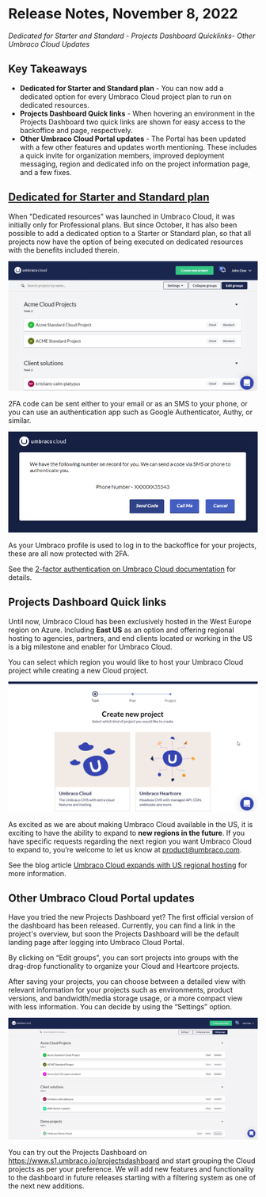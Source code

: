 # Release Notes, November 8, 2022

_Dedicated for Starter and Standard - Projects Dashboard Quicklinks- Other Umbraco Cloud Updates_

## Key Takeaways

- **Dedicated for Starter and Standard plan** - You can now add a dedicated option for every Umbraco Cloud project plan to run on dedicated resources.
- **Projects Dashboard Quick links** - When hovering an environment in the Projects Dashboard two quick links are shown for easy access to the backoffice and page, respectively.
- **Other Umbraco Cloud Portal updates** - The Portal has been updated with a few other features and updates worth mentioning. These includes a quick invite for organization members, improved deployment messaging, region and dedicated info on the project information page, and a few fixes.

## [Dedicated for Starter and Standard plan](https://our.umbraco.com/documentation/Umbraco-Cloud/Set-Up/2-factor-authentication-on-cloud/)

When "Dedicated resources" was launched in Umbraco Cloud, it was initially only for Professional plans. But since October, it has also been possible to add a dedicated option to a Starter or Standard plan, so that all projects now have the option of being executed on dedicated resources with the benefits included therein.

![DedicatedStandard](images/2FA-Registration.gif)

2FA code can be sent either to your email or as an SMS to your phone, or you can use an authentication app such as Google Authenticator, Authy, or similar.

![Phone-auth](images/Phone-auth.png)

As your Umbraco profile is used to log in to the backoffice for your projects, these are all now protected with 2FA.

See the [2-factor authentication on Umbraco Cloud documentation](https://our.umbraco.com/documentation/Umbraco-Cloud/Set-Up/2-factor-authentication-on-cloud/) for details. 

## Projects Dashboard Quick links

Until now, Umbraco Cloud has been exclusively hosted in the West Europe region on Azure. Including **East US** as an option and offering regional hosting to agencies, partners, and end clients located or working in the US is a big milestone and enabler for Umbraco Cloud.

You can select which region you would like to host your Umbraco Cloud project while creating a new Cloud project.

![USRegionRegistration](images/USRegionRegistration.gif)

As excited as we are about making Umbraco Cloud available in the US, it is exciting to have the ability to expand to **new regions in the future**. If you have specific requests regarding the next region you want Umbraco Cloud to expand to, you’re welcome to let us know at product@umbraco.com.

See the blog article [Umbraco Cloud expands with US regional hosting](https://umbraco.com/blog/umbraco-cloud-expands-with-us-regional-hosting/) for more information.

## Other Umbraco Cloud Portal updates

Have you tried the new Projects Dashboard yet? The first official version of the dashboard has been released. Currently, you can find a link in the project's overview, but soon the Projects Dashboard will be the default landing page after logging into Umbraco Cloud Portal.

By clicking on “Edit groups”, you can sort projects into groups with the drag-drop functionality to organize your Cloud and Heartcore projects.

After saving your projects, you can choose between a detailed view with relevant information for your projects such as environments, product versions, and bandwidth/media storage usage, or a more compact view with less information. You can decide by using the “Settings” option.

![ProjectsDashboardV1](images/ProjectsDashboardV1.gif)

You can try out the Projects Dashboard on https://www.s1.umbraco.io/projectsdashboard and start grouping the Cloud projects as per your preference.
We will add new features and functionality to the dashboard in future releases starting with a filtering system as one of the next new additions.
